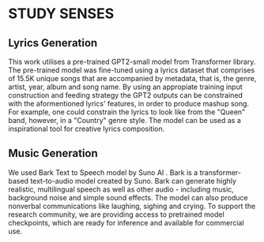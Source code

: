 # STUDY SENSES 

## Lyrics Generation

This work utilises a pre-trained GPT2-small model from Transformer library. The pre-trained model was fine-tuned using a lyrics dataset that comprises of 15.5K unique songs that are accompanied by metadata, that is, the genre, artist, year, album and song name. By using an appropiate training input construction and feeding strategy the GPT2 outputs can be constrained with the aformentioned lyrics' features, in order to produce mashup song. For example, one could constrain the lyrics to look like from the "Queen" band, however, in a "Country" genre style. The model can be used as a inspirational tool for creative lyrics composition.

## Music Generation

We used Bark Text to Speech model by Suno AI . Bark is a transformer-based text-to-audio model created by Suno. Bark can generate highly realistic, multilingual speech as well as other audio - including music, background noise and simple sound effects. The model can also produce nonverbal communications like laughing, sighing and crying. To support the research community, we are providing access to pretrained model checkpoints, which are ready for inference and available for commercial use.



